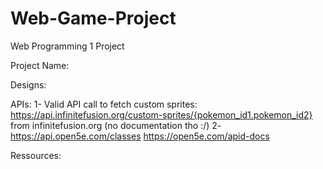# Web-Game-Project
Web Programming 1 Project

Project Name: 

Designs:

APIs:
 1- Valid API call to fetch custom sprites:
    https://api.infinitefusion.org/custom-sprites/{pokemon_id1.pokemon_id2}
    from infinitefusion.org (no documentation tho :/)
 2- https://api.open5e.com/classes
    https://open5e.com/apid-docs
    
Ressources:


